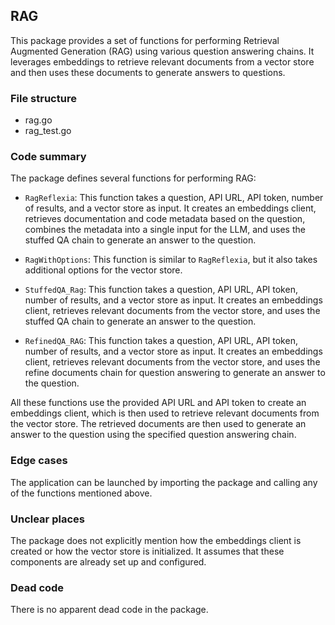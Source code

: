 ## RAG

This package provides a set of functions for performing Retrieval Augmented Generation (RAG) using various question answering chains. It leverages embeddings to retrieve relevant documents from a vector store and then uses these documents to generate answers to questions.

### File structure
- rag.go
- rag_test.go

### Code summary
The package defines several functions for performing RAG:

- `RagReflexia`: This function takes a question, API URL, API token, number of results, and a vector store as input. It creates an embeddings client, retrieves documentation and code metadata based on the question, combines the metadata into a single input for the LLM, and uses the stuffed QA chain to generate an answer to the question.

- `RagWithOptions`: This function is similar to `RagReflexia`, but it also takes additional options for the vector store.

- `StuffedQA_Rag`: This function takes a question, API URL, API token, number of results, and a vector store as input. It creates an embeddings client, retrieves relevant documents from the vector store, and uses the stuffed QA chain to generate an answer to the question.

- `RefinedQA_RAG`: This function takes a question, API URL, API token, number of results, and a vector store as input. It creates an embeddings client, retrieves relevant documents from the vector store, and uses the refine documents chain for question answering to generate an answer to the question.

All these functions use the provided API URL and API token to create an embeddings client, which is then used to retrieve relevant documents from the vector store. The retrieved documents are then used to generate an answer to the question using the specified question answering chain.

### Edge cases
The application can be launched by importing the package and calling any of the functions mentioned above.

### Unclear places
The package does not explicitly mention how the embeddings client is created or how the vector store is initialized. It assumes that these components are already set up and configured.

### Dead code
There is no apparent dead code in the package.